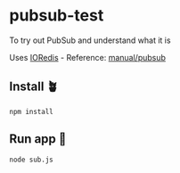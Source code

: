 # pubsub-test

To try out PubSub and understand what it is

Uses [IORedis](https://www.npmjs.com/package//ioredis) - Reference: [manual/pubsub](https://redis.io/docs/manual/pubsub/)

## Install 🪴

`npm install`

## Run app 🚀

`node sub.js`
